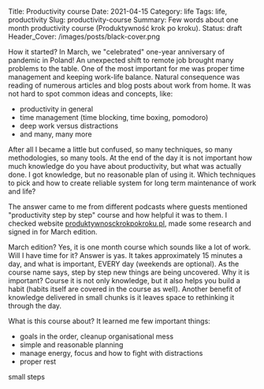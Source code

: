 Title: Productivity course
Date: 2021-04-15
Category: life
Tags: life, productivity
Slug: productivity-course
Summary: Few words about one month productivity course (Produktywność krok po kroku).
Status: draft
Header_Cover: /images/posts/black-cover.png


How it started? In March, we "celebrated" one-year anniversary of pandemic in Poland!
An unexpected shift to remote job brought many problems to the table.
One of the most important for me was proper time management and keeping work-life balance.
Natural consequence was reading of numerous articles and blog posts about work from home.
It was not hard to spot common ideas and concepts, like:
 - productivity in general
 - time management (time blocking, time boxing, pomodoro)
 - deep work versus distractions
 - and many, many more

After all I became a little but confused,  so many techniques, so many methodologies, so many tools.
At the end of the day it is not important how much knowledge do you have about productivity, but what was actually done.
I got knowledge, but no reasonable plan of using it.
Which techniques to pick and how to create reliable system for long term maintenance of work and life?

The answer came to me from different podcasts where guests mentioned "productivity step by step" course and how helpful it was to them.
I checked website [produktywnosckrokpokroku.pl](https://produktywnosckrokpokroku.pl/), made some research and signed in for March edition.

March edition? Yes, it is one month course which sounds like a lot of work. Will I have time for it?
Answer is yas. It takes approximately 15 minutes a day, and what is important, EVERY day (weekends are optional).
As the course name says, step by step new things are being uncovered. 
Why it is important? Course it is not only knowledge, but it also helps you build a habit (habits itself are covered in the course as well).
Another benefit of knowledge delivered in small chunks is it leaves space to rethinking it through the day.

What is this course about? It learned me few important things:
 - goals in the order, cleanup organisational mess
 - simple and reasonable planning
 - manage energy, focus and how to fight with distractions
 - proper rest

small steps
